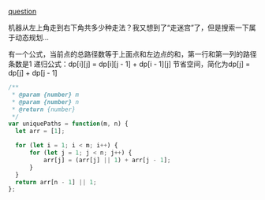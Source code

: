 [question](https://leetcode.com/problems/unique-paths/)

机器从左上角走到右下角共多少种走法？我又想到了“走迷宫”了，但是搜索一下属于动态规划...

有一个公式，当前点的总路径数等于上面点和左边点的和，第一行和第一列的路径条数是1
递归公式：dp[i][j] = dp[i][j - 1] + dp[i - 1][j]
节省空间，简化为dp[j] = dp[j] + dp[j - 1]

```js
/**
 * @param {number} m
 * @param {number} n
 * @return {number}
 */
var uniquePaths = function(m, n) {
  let arr = [1];

  for (let i = 1; i < m; i++) {
      for (let j = 1; j < n; j++) {
          arr[j] = (arr[j] || 1) + arr[j - 1];
      }
  }
  return arr[n - 1] || 1;
};

```
